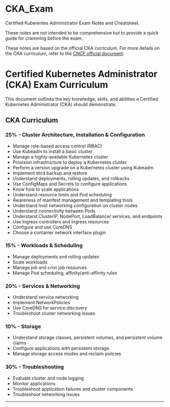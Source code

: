 # CKA_Exam
Certified Kuberentes Administrator Exam Notes and Cheatsheet.

These notes are not intended to be comprehensive but to provide a quick guide for cramming before the exam.

These notes are based on the official CKA curriculum. For more details on the CKA curriculum, refer to the [CNCF official document](https://github.com/cncf/curriculum/blob/master/CKA_Curriculum_v1.30.pdf).

# Certified Kubernetes Administrator (CKA) Exam Curriculum

This document outlines the key knowledge, skills, and abilities a Certified Kubernetes Administrator (CKA) should demonstrate.

## CKA Curriculum

### 25% - Cluster Architecture, Installation & Configuration
- Manage role-based access control (RBAC)
- Use Kubeadm to install a basic cluster
- Manage a highly-available Kubernetes cluster
- Provision infrastructure to deploy a Kubernetes cluster
- Perform a version upgrade on a Kubernetes cluster using Kubeadm
- Implement etcd backup and restore
- Understand deployments, rolling updates, and rollbacks
- Use ConfigMaps and Secrets to configure applications
- Know how to scale applications
- Understand resource limits and Pod scheduling
- Awareness of manifest management and templating tools
- Understand host networking configuration on cluster nodes
- Understand connectivity between Pods
- Understand ClusterIP, NodePort, LoadBalancer services, and endpoints
- Use Ingress controllers and Ingress resources
- Configure and use CoreDNS
- Choose a container network interface plugin

### 15% - Workloads & Scheduling
- Manage deployments and rolling updates
- Scale workloads
- Manage job and cron job resources
- Manage Pod scheduling, affinity/anti-affinity rules

### 20% - Services & Networking
- Understand service networking
- Implement NetworkPolicies
- Use CoreDNS for service discovery
- Troubleshoot cluster networking issues

### 10% - Storage
- Understand storage classes, persistent volumes, and persistent volume claims
- Configure applications with persistent storage
- Manage storage access modes and reclaim policies

### 30% - Troubleshooting
- Evaluate cluster and node logging
- Monitor applications
- Troubleshoot application failures and cluster components
- Troubleshoot networking issues

---


